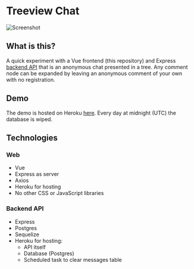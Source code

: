 # Treeview Chat

![Screenshot](https://raw.githubusercontent.com/josh-perry/treeview-chat.web/master/docs/img/chat.png)

## What is this?
A quick experiment with a Vue frontend (this repository) and Express [backend API](https://github.com/josh-perry/treeview-chat.api) that is an anonymous chat presented in a tree. Any comment node can be expanded by leaving an anonymous comment of your own with no registration.

## Demo
The demo is hosted on Heroku [here](https://treeview-chat-web.herokuapp.com/). Every day at midnight (UTC) the database is wiped.

## Technologies
### Web
* Vue
* Express as server
* Axios
* Heroku for hosting
* No other CSS or JavaScript libraries

### Backend API
* Express
* Postgres
* Sequelize
* Heroku for hosting:
  * API itself
  * Database (Postgres)
  * Scheduled task to clear messages table
